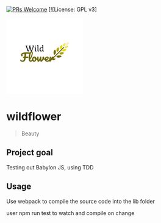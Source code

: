 [![PRs Welcome](https://img.shields.io/badge/PRs-welcome-brightgreen.svg?style=flat-square)](http://makeapullrequest.com) [![License: GPL v3]

![Docca Definitions](./logo.png)

# wildflower

>Beauty


## Project goal

Testing out Babylon JS, using TDD

## Usage

Use webpack to compile the source code into the lib folder

user npm run test to watch and compile on change



